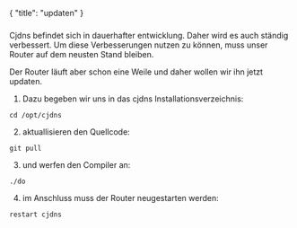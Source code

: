 {
  "title": "updaten"
}
#####

Cjdns befindet sich in dauerhafter entwicklung. Daher wird es auch ständig
verbessert. Um diese Verbesserungen nutzen zu können, muss unser Router auf dem
neusten Stand bleiben.

Der Router läuft aber schon eine Weile und daher wollen wir ihn jetzt updaten.

1. Dazu begeben wir uns in das cjdns Installationsverzeichnis:
```
cd /opt/cjdns
```
2. aktuallisieren den Quellcode:
```
git pull
```
3. und werfen den Compiler an:
```
./do
```
4. im Anschluss muss der Router neugestarten werden:
```
restart cjdns
```

